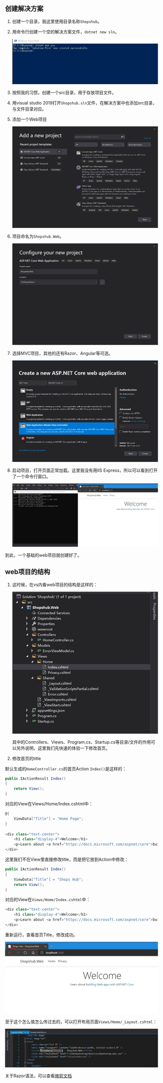## 创建解决方案

1. 创建一个目录，我这里使用目录名称`Shopshub`。

2. 用命令行创建一个空的解决方案文件，`dotnet new sln`。

    <img src="images/dotnetnewsln.jpg" class="dotnetnewsln" />

3. 按照我的习惯，创建一个src目录，用于存放项目文件。
4. 用visual studio 2019打开`Shopshub.sln`文件，在解决方案中也添加src目录，与文件目录对应。
5. 添加一个Web项目

    ![addweb](images/addweb.jpg)

6. 项目命名为`Shopshub.Web`。

    ![addshopshubweb](images/addshopshubweb.jpg)

7. 选择MVC项目，其他的还有Razor、Angular等可选。

    ![addshopshubweb-3](images/addshopshubweb-3.jpg)

6. 启动项目，打开页面正常加载。这里我没有用IIS Express，所以可以看到打开了一个命令行窗口。

    ![runweb](images/runweb.jpg)

到此，一个基础的web项目就创建好了。

## web项目的结构

1. 这时候，在vs内看web项目的结构是这样的：

    ![webbasestructure](images/webbasestructure.jpg)

    其中的Controllers、Views、Program.cs、Startup.cs等目录/文件的作用可以另外说明，这里我们先快速的体验一下修改首页。

2. 修改首页的title

默认生成的`HomeController.cs`的首页Action `Index()`是这样的：

```csharp
public IActionResult Index()
{
    return View();
}
```
对应的View在Views/Home/Index.cshtml中：

```csharp
@{
    ViewData["Title"] = "Home Page";
}

<div class="text-center">
    <h1 class="display-4">Welcome</h1>
    <p>Learn about <a href="https://docs.microsoft.com/aspnet/core">building Web apps with ASP.NET Core</a>.</p>
</div>
```

这里我们不在View里直接修改title，而是把它放到Action中修改：

```csharp
public IActionResult Index()
{
    ViewData["Title"] = "Shops Hub";
    return View();
}
```
对应的View在`Views/Home/Index.cshtml`中：

```csharp
<div class="text-center">
    <h1 class="display-4">Welcome</h1>
    <p>Learn about <a href="https://docs.microsoft.com/aspnet/core">building Web apps with ASP.NET Core</a>.</p>
</div>
```

重新运行，查看首页Title，修改成功。

![changetitle](images/changetitle.jpg)

至于这个怎么值怎么传过去的，可以打开布局页面`Views/Home/_Layout.cshtml`：

![layoutcshtml](images/layoutcshtml.jpg)

关于Razor语法，可以查看[微软文档](https://docs.microsoft.com/)